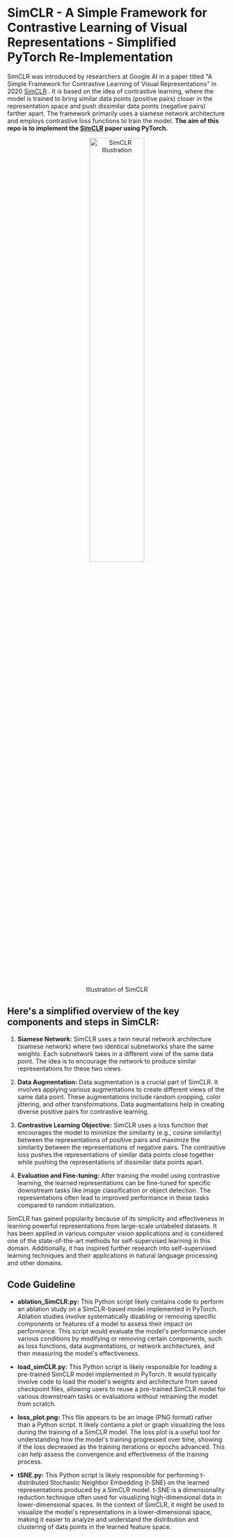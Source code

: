 # SimCLR - A Simple Framework for Contrastive Learning of Visual Representations - Simplified PyTorch Re-Implementation


SimCLR was introduced by researchers at Google AI in a paper titled "A Simple Framework for Contrastive Learning of Visual Representations" in 2020 <a href="https://arxiv.org/abs/2002.05709">SimCLR</a>  . It is based on the idea of contrastive learning, where the model is trained to bring similar data points (positive pairs) closer in the representation space and push dissimilar data points (negative pairs) farther apart. The framework primarily uses a siamese network architecture and employs contrastive loss functions to train the model. __The aim of this repo is to implement the <a href="https://arxiv.org/abs/2002.05709">SimCLR</a> paper using PyTorch.__

<div align="center">
  <img width="50%" alt="SimCLR Illustration" src="https://1.bp.blogspot.com/--vH4PKpE9Yo/Xo4a2BYervI/AAAAAAAAFpM/vaFDwPXOyAokAC8Xh852DzOgEs22NhbXwCLcBGAsYHQ/s1600/image4.gif">
</div>
<div align="center">
  Illustration of SimCLR
</div>

## Here's a simplified overview of the key components and steps in SimCLR: ##

1. __Siamese Network:__ SimCLR uses a twin neural network architecture (siamese network) where two identical subnetworks share the same weights. Each subnetwork takes in a different view of the same data point. The idea is to encourage the network to produce similar representations for these two views.

2. __Data Augmentation:__ Data augmentation is a crucial part of SimCLR. It involves applying various augmentations to create different views of the same data point. These augmentations include random cropping, color jittering, and other transformations. Data augmentations help in creating diverse positive pairs for contrastive learning.

3. __Contrastive Learning Objective:__ SimCLR uses a loss function that encourages the model to minimize the similarity (e.g., cosine similarity) between the representations of positive pairs and maximize the similarity between the representations of negative pairs. The contrastive loss pushes the representations of similar data points close together while pushing the representations of dissimilar data points apart.

4. __Evaluation and Fine-tuning:__ After training the model using contrastive learning, the learned representations can be fine-tuned for specific downstream tasks like image classification or object detection. The representations often lead to improved performance in these tasks compared to random initialization.

SimCLR has gained popularity because of its simplicity and effectiveness in learning powerful representations from large-scale unlabeled datasets. It has been applied in various computer vision applications and is considered one of the state-of-the-art methods for self-supervised learning in this domain. Additionally, it has inspired further research into self-supervised learning techniques and their applications in natural language processing and other domains.

## Code Guideline ##

- __ablation_SimCLR.py:__ This Python script likely contains code to perform an ablation study on a SimCLR-based model implemented in PyTorch. Ablation studies involve systematically disabling or removing specific components or features of a model to assess their impact on performance. This script would evaluate the model's performance under various conditions by modifying or removing certain components, such as loss functions, data augmentations, or network architectures, and then measuring the model's effectiveness.

- __load_simCLR.py:__  This Python script is likely responsible for loading a pre-trained SimCLR model implemented in PyTorch. It would typically involve code to load the model's weights and architecture from saved checkpoint files, allowing users to reuse a pre-trained SimCLR model for various downstream tasks or evaluations without retraining the model from scratch.

- __loss_plot.png:__  This file appears to be an image (PNG format) rather than a Python script. It likely contains a plot or graph visualizing the loss during the training of a SimCLR model. The loss plot is a useful tool for understanding how the model's training progressed over time, showing if the loss decreased as the training iterations or epochs advanced. This can help assess the convergence and effectiveness of the training process.

- __tSNE.py:__  This Python script is likely responsible for performing t-distributed Stochastic Neighbor Embedding (t-SNE) on the learned representations produced by a SimCLR model. t-SNE is a dimensionality reduction technique often used for visualizing high-dimensional data in lower-dimensional spaces. In the context of SimCLR, it might be used to visualize the model's representations in a lower-dimensional space, making it easier to analyze and understand the distribution and clustering of data points in the learned feature space.

